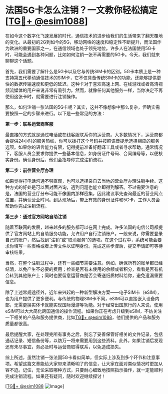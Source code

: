# 法国5G卡怎么注销？一文教你轻松搞定[[TG💪+ @esim1088](https://t.me/s/esim1088)]

在如今这个数字化飞速发展的时代，通信技术的进步给我们的生活带来了翻天覆地的变化。从最初的2G到如今的5G，移动网络的速度和稳定性不断提升，而法国作为欧洲的重要国家之一，在通信领域也处于领先地位。许多人在法国使用5G卡时，可能会遇到各种问题，比如如何注销一张不再需要的5G卡。今天，我们就来聊聊这个话题。

首先，我们需要了解什么是5G卡以及它与传统SIM卡的区别。5G卡本质上是一种支持第五代移动通信技术的SIM卡，它不仅具备传统SIM卡的功能，还能够提供更快的数据传输速度和更低的延迟。这种卡对于喜欢高速上网、在线游戏或者高清视频流媒体的用户来说非常有吸引力。然而，就像任何其他服务一样，当你决定不再使用这张卡时，就需要进行注销操作。

那么，如何注销一张法国的5G卡呢？其实，这并不像想象中那么复杂，但确实需要按照一定的步骤来进行。以下是一些常见的方法：

**第一步：联系运营商客服**

最直接的方式就是通过电话或在线客服联系你的运营商。大多数情况下，运营商都会提供24小时的服务热线，你可以拨打这个号码并按照语音提示选择相应的服务选项。如果你的语言能力有限，记得提前准备好翻译工具或者寻求帮助。通常情况下，客服人员会要求你提供一些基本信息，如身份证件号码、合同编号等，以便核实身份。确认身份后，他们会指导你完成注销流程。

**第二步：前往营业厅办理**

如果觉得打电话沟通不够直观，也可以选择亲自去当地的营业厅办理注销手续。这种方式的好处是可以面对面咨询，遇到问题也能立即得到解答。不过需要注意的是，法国的营业厅分布可能不像国内那样密集，因此建议事先查询最近的营业网点位置，并确认营业时间。到达现场后，带上有效的身份证件和5G卡，工作人员会帮助你完成注销流程。

**第三步：通过官方网站自助注销**

随着互联网的发展，越来越多的服务都可以在网上完成。许多法国的电信公司都提供了官方网站上的自助服务功能，允许用户自行注销账户。一般来说，你需要登录自己的账户，然后找到“注销”或“取消服务”的选项。在这个过程中，系统可能会要求你填写一些表格或者上传文件以证明身份。完成这些步骤后，提交申请即可等待审核结果。

当然，在整个注销过程中，还有一些细节需要注意。例如，确保所有的账单都已经结清，以免产生不必要的费用；检查是否有未使用的余额或者积分，看看是否有机会转到其他账户上；同时也要留意运营商是否会寄送纸质材料给你，避免遗漏重要信息。

除了上述常规途径外，近年来兴起的一种新型解决方案——电子SIM卡（eSIM），也为用户提供了更多便利。与传统的物理SIM卡不同，eSIM可以直接嵌入设备内部，无需更换实体卡就能实现国际漫游等功能。对于经常出国旅行的人来说，使用eSIM可以大大简化跨国通信的操作流程。如果你正在考虑升级到eSIM，不妨关注一下相关的产品和服务提供商，比如[TG💪+ @esim1088](https://t.me/s/esim1088)，他们提供的产品和服务质量都很高。

最后提醒大家，在处理完所有事务之后，别忘了妥善保管好相关的文件记录，包括通话记录、短信备份等，以防万一将来需要用到这些资料。此外，如果注销后发现还有未尽事宜，务必及时与运营商取得联系，以免造成损失。

综上所述，虽然注销一张法国5G卡看似简单，但实际上涉及到多个环节和注意事项。希望这篇文章能给大家带来清晰明了的信息，让大家在面对类似情况时更加从容不迫。记住，无论采取哪种方式，只要耐心细致地按照指示操作，就一定能顺利完成注销流程。如果还有疑问，随时欢迎继续探讨！

[[TG💪+ @esim1088](https://t.me/s/esim1088) ![Image](https://i.postimg.cc/4NQfJmqS/Snipaste-2025-05-13-00-14-12.png)]